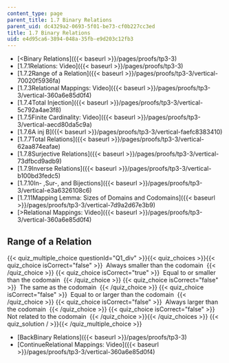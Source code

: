 ```yaml
---
content_type: page
parent_title: 1.7 Binary Relations
parent_uid: dc4329a2-0693-5f01-be73-cf0b227cc3ed
title: 1.7 Binary Relations
uid: e4d95ca6-3894-048a-35fb-e9d203c12fb3
---
```


*   [\<Binary Relations]({{< baseurl >}}/pages/proofs/tp3-3)
*   [1.7.1Relations: Video]({{< baseurl >}}/pages/proofs/tp3-3)
*   [1.7.2Range of a Relation]({{< baseurl >}}/pages/proofs/tp3-3/vertical-70020f5936fa)
*   [1.7.3Relational Mappings: Video]({{< baseurl >}}/pages/proofs/tp3-3/vertical-360a6e85d0f4)
*   [1.7.4Total Injection]({{< baseurl >}}/pages/proofs/tp3-3/vertical-5c792a4ae3f8)
*   [1.7.5Finite Cardinality: Video]({{< baseurl >}}/pages/proofs/tp3-3/vertical-aecd80da5c9a)
*   [1.7.6A inj B]({{< baseurl >}}/pages/proofs/tp3-3/vertical-faefc8383410)
*   [1.7.7Total Relations]({{< baseurl >}}/pages/proofs/tp3-3/vertical-62aa874eafae)
*   [1.7.8Surjective Relations]({{< baseurl >}}/pages/proofs/tp3-3/vertical-73dfbcd9adb9)
*   [1.7.9Inverse Relations]({{< baseurl >}}/pages/proofs/tp3-3/vertical-b100bd3fedc5)
*   [1.7.10In- ,Sur-, and Bijections]({{< baseurl >}}/pages/proofs/tp3-3/vertical-e3a6326108c6)
*   [1.7.11Mapping Lemma: Sizes of Domains and Codomains]({{< baseurl >}}/pages/proofs/tp3-3/vertical-7d9a2d67e3b9)
*   [\>Relational Mappings: Video]({{< baseurl >}}/pages/proofs/tp3-3/vertical-360a6e85d0f4)

Range of a Relation
-------------------

  
{{< quiz_multiple_choice questionId="Q1_div" >}}{{< quiz_choices >}}{{< quiz_choice isCorrect="false" >}}&nbsp; Always smaller than the codomain &nbsp;{{< /quiz_choice >}}
{{< quiz_choice isCorrect="true" >}}&nbsp; Equal to or smaller than the codomain &nbsp;{{< /quiz_choice >}}
{{< quiz_choice isCorrect="false" >}}&nbsp; The same as the codomain &nbsp;{{< /quiz_choice >}}
{{< quiz_choice isCorrect="false" >}}&nbsp; Equal to or larger than the codomain &nbsp;{{< /quiz_choice >}}
{{< quiz_choice isCorrect="false" >}}&nbsp; Always larger than the codomain &nbsp;{{< /quiz_choice >}}
{{< quiz_choice isCorrect="false" >}}&nbsp; Not related to the codomain &nbsp;{{< /quiz_choice >}}{{< /quiz_choices >}}
{{< quiz_solution / >}}{{< /quiz_multiple_choice >}}

*   [BackBinary Relations]({{< baseurl >}}/pages/proofs/tp3-3)
*   [ContinueRelational Mappings: Video]({{< baseurl >}}/pages/proofs/tp3-3/vertical-360a6e85d0f4)